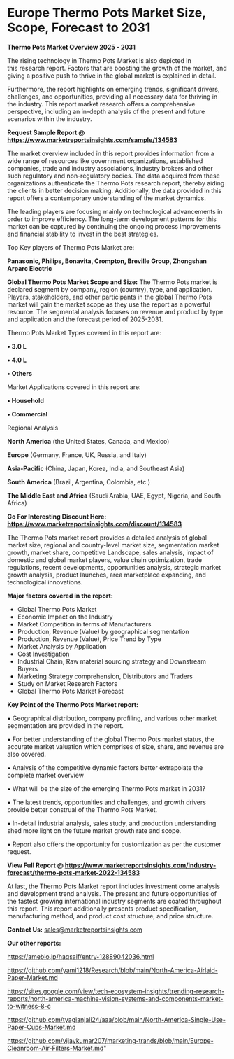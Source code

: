  # Europe Thermo Pots Market Size, Scope, Forecast to 2031

<Strong> Thermo Pots Market Overview 2025 - 2031</strong>

The rising technology in Thermo Pots Market is also depicted in this research report. Factors that are boosting the growth of the market, and giving a positive push to thrive in the global market is explained in detail.

Furthermore, the report highlights on emerging trends, significant drivers, challenges, and opportunities, providing all necessary data for thriving in the industry. This report market research offers a comprehensive perspective, including an in-depth analysis of the present and future scenarios within the industry.

<strong>Request Sample Report @ <a href=https://www.marketreportsinsights.com/sample/134583>https://www.marketreportsinsights.com/sample/134583</a></strong>

The market overview included in this report provides information from a wide range of resources like government organizations, established companies, trade and industry associations, industry brokers and other such regulatory and non-regulatory bodies. The data acquired from these organizations authenticate the Thermo Pots research report, thereby aiding the clients in better decision making. Additionally, the data provided in this report offers a contemporary understanding of the market dynamics.

The leading players are focusing mainly on technological advancements in order to improve efficiency. The long-term development patterns for this market can be captured by continuing the ongoing process improvements and financial stability to invest in the best strategies.

Top Key players of Thermo Pots Market are:

<strong>Panasonic, Philips, Bonavita, Crompton, Breville Group, Zhongshan Arparc Electric</strong>

<strong><b>Global Thermo Pots Market Scope and Size:</b></strong>
The Thermo Pots market is declared segment by company, region (country), type, and application. Players, stakeholders, and other participants in the global Thermo Pots market will gain the market scope as they use the report as a powerful resource. The segmental analysis focuses on revenue and product by type and application and the forecast period of 2025-2031.

Thermo Pots Market Types covered in this report are:

<strong>• 3.0 L

• 4.0 L

• Others</strong>

Market Applications covered in this report are:

<strong>• Household

• Commercial</strong> 

Regional Analysis

<strong>North America</strong> (the United States, Canada, and Mexico)

<strong>Europe</strong> (Germany, France, UK, Russia, and Italy)

<strong>Asia-Pacific</strong> (China, Japan, Korea, India, and Southeast Asia)

<strong>South America</strong> (Brazil, Argentina, Colombia, etc.)

<strong>The Middle East and Africa</strong> (Saudi Arabia, UAE, Egypt, Nigeria, and South Africa)

<strong>Go For Interesting Discount Here: <a href=https://www.marketreportsinsights.com/discount/134583>https://www.marketreportsinsights.com/discount/134583</a></strong>

The Thermo Pots market report provides a detailed analysis of global market size, regional and country-level market size, segmentation market growth, market share, competitive Landscape, sales analysis, impact of domestic and global market players, value chain optimization, trade regulations, recent developments, opportunities analysis, strategic market growth analysis, product launches, area marketplace expanding, and technological innovations.

<strong><b>Major factors covered in the report:</b></strong>
<ul>
  <li>Global Thermo Pots Market </li>
  <li>Economic Impact on the Industry</li>
  <li>Market Competition in terms of Manufacturers</li>
  <li>Production, Revenue (Value) by geographical segmentation</li>
  <li>Production, Revenue (Value), Price Trend by Type</li>
  <li>Market Analysis by Application</li>
  <li>Cost Investigation</li>
  <li>Industrial Chain, Raw material sourcing strategy and Downstream Buyers</li>
  <li>Marketing Strategy comprehension, Distributors and Traders</li>
  <li>Study on Market Research Factors</li>
  <li>Global Thermo Pots Market Forecast</li>
</ul>

<strong><b>Key Point of the Thermo Pots Market report:</b></strong>

• Geographical distribution, company profiling, and various other market segmentation are provided in the report.

• For better understanding of the global Thermo Pots market status, the accurate market valuation which comprises of size, share, and revenue are also covered.

• Analysis of the competitive dynamic factors better extrapolate the complete market overview

• What will be the size of the emerging Thermo Pots market in 2031?

• The latest trends, opportunities and challenges, and growth drivers provide better construal of the Thermo Pots Market.

• In-detail industrial analysis, sales study, and production understanding shed more light on the future market growth rate and scope.

• Report also offers the opportunity for customization as per the customer request.

<strong><b>View Full Report @ <a href=https://www.marketreportsinsights.com/industry-forecast/thermo-pots-market-2022-134583>https://www.marketreportsinsights.com/industry-forecast/thermo-pots-market-2022-134583</a></b></strong>


At last, the Thermo Pots Market report includes investment come analysis and development trend analysis. The present and future opportunities of the fastest growing international industry segments are coated throughout this report. This report additionally presents product specification, manufacturing method, and product cost structure, and price structure.

<strong>Contact Us:</strong>
sales@marketreportsinsights.com

<strong>Our other reports:</strong>

<a href=https://ameblo.jp/haqsaif/entry-12889042036.html>https://ameblo.jp/haqsaif/entry-12889042036.html</a>

<a href=https://github.com/yami1218/Research/blob/main/North-America-Airlaid-Paper-Market.md>https://github.com/yami1218/Research/blob/main/North-America-Airlaid-Paper-Market.md</a>

<a href=https://sites.google.com/view/tech-ecosystem-insights/trending-research-reports/north-america-machine-vision-systems-and-components-market-to-witness-8-c>https://sites.google.com/view/tech-ecosystem-insights/trending-research-reports/north-america-machine-vision-systems-and-components-market-to-witness-8-c</a>

<a href=https://github.com/tyagianjali24/aaa/blob/main/North-America-Single-Use-Paper-Cups-Market.md>https://github.com/tyagianjali24/aaa/blob/main/North-America-Single-Use-Paper-Cups-Market.md</a>

<a href=https://github.com/vijaykumar207/marketing-trands/blob/main/Europe-Cleanroom-Air-Filters-Market.md>https://github.com/vijaykumar207/marketing-trands/blob/main/Europe-Cleanroom-Air-Filters-Market.md</a>"
